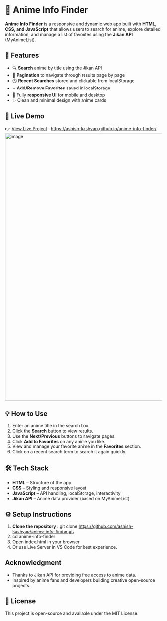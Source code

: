 # 🎌 Anime Info Finder
**Anime Info Finder** is a responsive and dynamic web app built with **HTML, CSS, and JavaScript** that allows users to search for anime, explore detailed information, and manage a list of favorites using the **Jikan API** (MyAnimeList).

## 🚀 Features
- 🔍 **Search** anime by title using the Jikan API
- 📄 **Pagination** to navigate through results page by page
- 🕓 **Recent Searches** stored and clickable from localStorage
- ⭐ **Add/Remove Favorites** saved in localStorage
- 📱 Fully **responsive UI** for mobile and desktop
- ✨ Clean and minimal design with anime cards

## 🔗 Live Demo
👉 [View Live Project](#) : https://ashish-kashyap.github.io/anime-info-finder/
<img width="1855" height="861" alt="image" src="https://github.com/user-attachments/assets/82ceea4c-62e4-4681-af62-ac7cbd173b6c" />

## 💡 How to Use
1. Enter an anime title in the search box.
2. Click the **Search** button to view results.
3. Use the **Next/Previous** buttons to navigate pages.
4. Click **Add to Favorites** on any anime you like.
5. View and manage your favorite anime in the **Favorites** section.
6. Click on a recent search term to search it again quickly.

## 🛠️ Tech Stack
- **HTML** – Structure of the app
- **CSS** – Styling and responsive layout
- **JavaScript** – API handling, localStorage, interactivity
- **Jikan API** – Anime data provider (based on MyAnimeList)

## ⚙️ Setup Instructions
1. **Clone the repository** : git clone https://github.com/ashish-kashyap/anime-info-finder.git
2. cd anime-info-finder
3. Open index.html in your browser
4. Or use Live Server in VS Code for best experience.

## Acknowledgment
- Thanks to Jikan API for providing free access to anime data.
- Inspired by anime fans and developers building creative open-source projects.

## 📄 License
This project is open-source and available under the MIT License.

